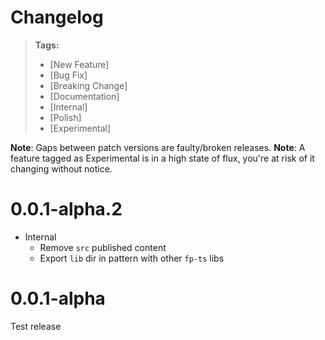 # Changelog

> **Tags:**
>
> - [New Feature]
> - [Bug Fix]
> - [Breaking Change]
> - [Documentation]
> - [Internal]
> - [Polish]
> - [Experimental]

**Note**: Gaps between patch versions are faulty/broken releases.
**Note**: A feature tagged as Experimental is in a high state of flux, you're at risk of it changing without notice.

# 0.0.1-alpha.2
- Internal
    - Remove `src` published content
    - Export `lib` dir in pattern with other `fp-ts` libs


# 0.0.1-alpha

Test release
